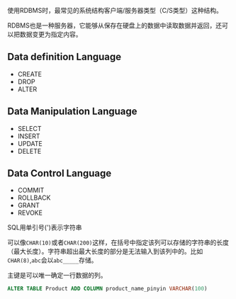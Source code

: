 使用RDBMS时，最常见的系统结构客户端/服务器类型（C/S类型）这种结构。

RDBMS也是一种服务器，它能够从保存在硬盘上的数据中读取数据并返回，还可以把数据变更为指定内容。

## Data definition Language

- CREATE
- DROP
- ALTER

## Data Manipulation Language

- SELECT
- INSERT
- UPDATE
- DELETE

## Data Control Language

- COMMIT
- ROLLBACK
- GRANT
- REVOKE

SQL用单引号(')表示字符串

可以像`CHAR(10)`或者`CHAR(200)`这样，在括号中指定该列可以存储的字符串的长度（最大长度）。字符串超出最大长度的部分是无法输入到该列中的。比如`CHAR(8)`,`abc`会以`abc_____`存储。

主键是可以唯一确定一行数据的列。

```sql
ALTER TABLE Product ADD COLUMN product_name_pinyin VARCHAR(100)
```
